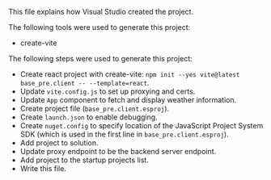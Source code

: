 This file explains how Visual Studio created the project.

The following tools were used to generate this project:
- create-vite

The following steps were used to generate this project:
- Create react project with create-vite: `npm init --yes vite@latest base_pre.client -- --template=react`.
- Update `vite.config.js` to set up proxying and certs.
- Update `App` component to fetch and display weather information.
- Create project file (`base_pre.client.esproj`).
- Create `launch.json` to enable debugging.
- Create `nuget.config` to specify location of the JavaScript Project System SDK (which is used in the first line in `base_pre.client.esproj`).
- Add project to solution.
- Update proxy endpoint to be the backend server endpoint.
- Add project to the startup projects list.
- Write this file.
